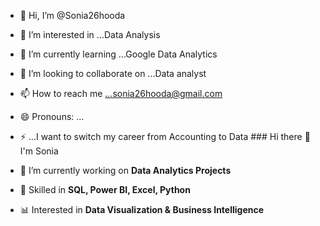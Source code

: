 - 👋 Hi, I’m @Sonia26hooda
- 👀 I’m interested in ...Data Analysis
- 🌱 I’m currently learning ...Google Data Analytics 
- 💞️ I’m looking to collaborate on ...Data analyst 
- 📫 How to reach me ...sonia26hooda@gmail.com
- 😄 Pronouns: ...
- ⚡ ...I want to switch my career from Accounting to Data ### Hi there 👋 I'm Sonia

- 🔭 I’m currently working on **Data Analytics Projects**
- 🌱 Skilled in **SQL, Power BI, Excel, Python**
- 📊 Interested in **Data Visualization & Business Intelligence**

<!---
Sonia26hooda/Sonia26hooda is a ✨ special ✨ repository because its `README.md` (this file) appears on your GitHub profile.
You can click the Preview link to take a look at your changes.
--->
